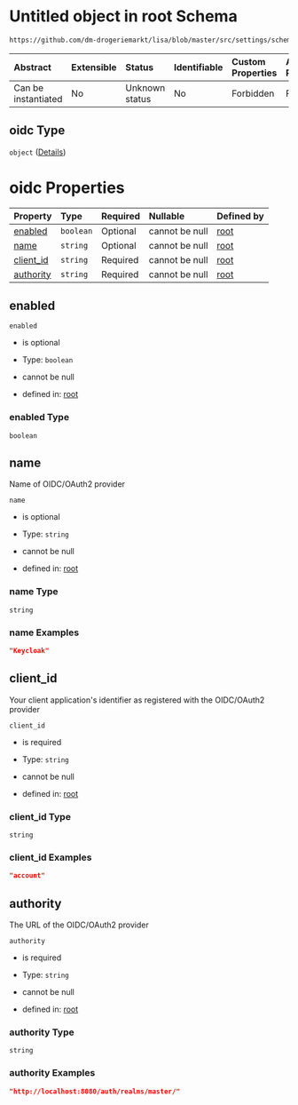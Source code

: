 # Untitled object in root Schema

```txt
https://github.com/dm-drogeriemarkt/lisa/blob/master/src/settings/schema.json#/properties/auth/properties/oidc
```



| Abstract            | Extensible | Status         | Identifiable | Custom Properties | Additional Properties | Access Restrictions | Defined In                                                                               |
| :------------------ | :--------- | :------------- | :----------- | :---------------- | :-------------------- | :------------------ | :--------------------------------------------------------------------------------------- |
| Can be instantiated | No         | Unknown status | No           | Forbidden         | Forbidden             | none                | [settings.schema.json\*](../../src/settings/settings.schema.json "open original schema") |

## oidc Type

`object` ([Details](settings-properties-rootauth-properties-oidc.md))

# oidc Properties

| Property                 | Type      | Required | Nullable       | Defined by                                                                                                                                                                                                         |
| :----------------------- | :-------- | :------- | :------------- | :----------------------------------------------------------------------------------------------------------------------------------------------------------------------------------------------------------------- |
| [enabled](#enabled)      | `boolean` | Optional | cannot be null | [root](settings-properties-rootauth-properties-oidc-properties-enabled.md "https://github.com/dm-drogeriemarkt/lisa/blob/master/src/settings/schema.json#/properties/auth/properties/oidc/properties/enabled")     |
| [name](#name)            | `string`  | Optional | cannot be null | [root](settings-properties-rootauth-properties-oidc-properties-name.md "https://github.com/dm-drogeriemarkt/lisa/blob/master/src/settings/schema.json#/properties/auth/properties/oidc/properties/name")           |
| [client\_id](#client_id) | `string`  | Required | cannot be null | [root](settings-properties-rootauth-properties-oidc-properties-client_id.md "https://github.com/dm-drogeriemarkt/lisa/blob/master/src/settings/schema.json#/properties/auth/properties/oidc/properties/client_id") |
| [authority](#authority)  | `string`  | Required | cannot be null | [root](settings-properties-rootauth-properties-oidc-properties-authority.md "https://github.com/dm-drogeriemarkt/lisa/blob/master/src/settings/schema.json#/properties/auth/properties/oidc/properties/authority") |

## enabled



`enabled`

*   is optional

*   Type: `boolean`

*   cannot be null

*   defined in: [root](settings-properties-rootauth-properties-oidc-properties-enabled.md "https://github.com/dm-drogeriemarkt/lisa/blob/master/src/settings/schema.json#/properties/auth/properties/oidc/properties/enabled")

### enabled Type

`boolean`

## name

Name of OIDC/OAuth2 provider

`name`

*   is optional

*   Type: `string`

*   cannot be null

*   defined in: [root](settings-properties-rootauth-properties-oidc-properties-name.md "https://github.com/dm-drogeriemarkt/lisa/blob/master/src/settings/schema.json#/properties/auth/properties/oidc/properties/name")

### name Type

`string`

### name Examples

```json
"Keycloak"
```

## client\_id

Your client application's identifier as registered with the OIDC/OAuth2 provider

`client_id`

*   is required

*   Type: `string`

*   cannot be null

*   defined in: [root](settings-properties-rootauth-properties-oidc-properties-client_id.md "https://github.com/dm-drogeriemarkt/lisa/blob/master/src/settings/schema.json#/properties/auth/properties/oidc/properties/client_id")

### client\_id Type

`string`

### client\_id Examples

```json
"account"
```

## authority

The URL of the OIDC/OAuth2 provider

`authority`

*   is required

*   Type: `string`

*   cannot be null

*   defined in: [root](settings-properties-rootauth-properties-oidc-properties-authority.md "https://github.com/dm-drogeriemarkt/lisa/blob/master/src/settings/schema.json#/properties/auth/properties/oidc/properties/authority")

### authority Type

`string`

### authority Examples

```json
"http://localhost:8080/auth/realms/master/"
```

